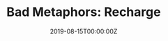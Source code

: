 ---
url: https://reallifemag.com/bad-metaphors-recharge/
title: "Bad Metaphors: Recharge"
publication: Real Life Magazine
date: 2019-08-15T00:00:00Z
image: ""
---